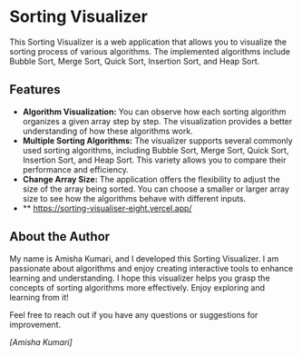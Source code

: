 # Sorting Visualizer

This Sorting Visualizer is a web application that allows you to visualize the sorting process of various algorithms. The implemented algorithms include Bubble Sort, Merge Sort, Quick Sort, Insertion Sort, and Heap Sort.

## Features

- **Algorithm Visualization:** You can observe how each sorting algorithm organizes a given array step by step. The visualization provides a better understanding of how these algorithms work.
- **Multiple Sorting Algorithms:** The visualizer supports several commonly used sorting algorithms, including Bubble Sort, Merge Sort, Quick Sort, Insertion Sort, and Heap Sort. This variety allows you to compare their performance and efficiency.
- **Change Array Size:** The application offers the flexibility to adjust the size of the array being sorted. You can choose a smaller or larger array size to see how the algorithms behave with different inputs.
- ** https://sorting-visualiser-eight.vercel.app/


## About the Author

My name is Amisha Kumari, and I developed this Sorting Visualizer. I am passionate about algorithms and enjoy creating interactive tools to enhance learning and understanding. I hope this visualizer helps you grasp the concepts of sorting algorithms more effectively. Enjoy exploring and learning from it!

Feel free to reach out if you have any questions or suggestions for improvement.

*[Amisha Kumari]*
